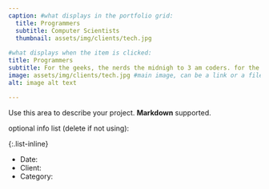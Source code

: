```yaml
---
caption: #what displays in the portfolio grid:
  title: Programmers
  subtitle: Computer Scientists
  thumbnail: assets/img/clients/tech.jpg
  
#what displays when the item is clicked:
title: Programmers
subtitle: For the geeks, the nerds the midnigh to 3 am coders. for the dreamers and the builders.
image: assets/img/clients/tech.jpg #main image, can be a link or a file in assets/img/portfolio
alt: image alt text

---
```

Use this area to describe your project. **Markdown** supported.

optional info list (delete if not using):

{:.list-inline} 
- Date: 
- Client: 
- Category: 

